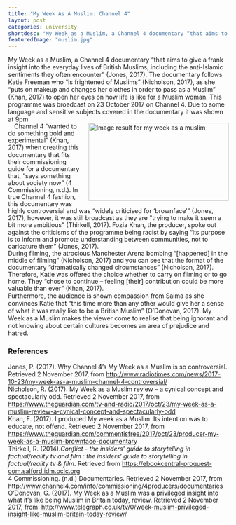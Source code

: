```yaml
---
title: "My Week As A Muslim: Channel 4"
layout: post
categories: university
shortdesc: "My Week as a Muslim, a Channel 4 documentary “that aims to give a frank insight into the everyday lives of British Muslims, including the anti-Islamic sentiments they often encounter” (Jones, 2017)."
featuredImage: "muslim.jpg"
---
```


<div class="MsoNormal">
<span style="font-family: inherit;">My Week as a Muslim, a Channel 4 documentary “that aims to give a frank insight into the everyday lives of British Muslims, including the anti-Islamic sentiments they often encounter” (Jones, 2017). The documentary follows Katie Freeman who “is frightened of Muslims” (Nicholson, 2017), as she “puts on makeup and changes her clothes in order to pass as a Muslim” (Khan, 2017) to open her eyes on how life is like for a Muslim woman. This programme was broadcast on 23 October 2017 on Channel 4. Due to some language and sensitive subjects covered in the documentary it was shown at 9pm.&nbsp;<o:p></o:p></span>
<br>
<div style="text-align: right;">
<span style="font-family: inherit;">
</span></div>
<span style="clear: left; float: left; font-family: inherit; margin-bottom: 1em; margin-right: 1em;"></span></div>
<div class="MsoNormal">
<span style="font-family: inherit;">
</span></div>
<div class="MsoNormal">
<a href="http://ic.c4assets.com/brands/my-week-as-a-muslim/3b46ff31-26c6-4e0a-a63f-33e3ee78631b.jpg?interpolation=progressive-bicubic&amp;output-quality=90&amp;resize=700px:*" imageanchor="1" style="clear: right; float: right; margin-bottom: 1em; margin-left: 1em;"><img alt="Image result for my week as a muslim" border="0" src="http://ic.c4assets.com/brands/my-week-as-a-muslim/3b46ff31-26c6-4e0a-a63f-33e3ee78631b.jpg?interpolation=progressive-bicubic&amp;output-quality=90&amp;resize=700px:*" height="178" width="320" /></a><span style="line-height: 115%;"><span style="font-family: inherit;">Channel 4 “wanted to do something bold and experimental” (Khan, 2017) when creating this documentary that fits their commissioning guide for a documentary that, “says something about society now” (4 Commissioning, n.d.). In true Channel 4 fashion, this documentary was highly controversial and was “widely criticised for ‘brownface’” (Jones, 2017), however, it was still broadcast<b>&nbsp;</b>as they are "trying to make it seem a bit more ambitious"&nbsp;(Thirkell, 2017).<b> </b>Fozia Khan, the producer, spoke out against the criticisms of the programme being racist by saying “its purpose is to inform and promote understanding between communities, not to caricature them” (Jones, 2017).</span></span></div>
<div class="MsoNormal">
<span style="line-height: 115%;"><span style="font-family: inherit;">
</span></span></div>
<div class="MsoNormal">
<span style="line-height: 115%;"><span style="font-family: inherit;">During filming, the atrocious Manchester Arena bombing “[happened] in the middle of filming” (Nicholson, 2017) and you can see that the format of the documentary “dramatically changed circumstances” (Nicholson, 2017). Therefore, Katie was offered the choice whether to carry on filming or to go home. They “chose to continue – feeling [their] contribution could be more valuable than ever” (Khan, 2017).</span></span></div>
<div class="MsoNormal">
<span style="line-height: 115%;"><span style="font-family: inherit;">
</span></span></div>
<div class="MsoNormal">
<span style="font-family: inherit;"><span style="line-height: 115%;"></span></span></div>
<div class="MsoNormal">
<span style="font-family: inherit;">Furthermore, the audience is shown compassion from Saima as she convinces Katie that “this time more than any other would give her a sense of what it was really like to be a British Muslim” (O’Donovan, 2017). My Week as a Muslim makes the viewer come to realise that being ignorant and not knowing about certain cultures becomes an area of prejudice and hatred.</span><o:p></o:p></div>
<div class="MsoNormal">
<span style="font-family: inherit;">
</span></div>
<h3>
References</h3>
<div>
<div class="MsoNormal">
<span style="font-family: inherit;">Jones, P. (2017). Why Channel 4’s My Week as a Muslim is so controversial. Retrieved 2 November 2017, from <a href="http://www.radiotimes.com/news/2017-10-23/my-week-as-a-muslim-channel-4-controversial/">http://www.radiotimes.com/news/2017-10-23/my-week-as-a-muslim-channel-4-controversial/</a> <o:p></o:p></span></div>
<div class="MsoNormal">

</div>
<div class="MsoNormal">
<span style="font-family: inherit;">Nicholson, R. (2017). My Week as a Muslim review – a cynical concept and spectacularly odd. Retrieved 2 November 2017, from <a href="https://www.theguardian.com/tv-and-radio/2017/oct/23/my-week-as-a-muslim-review-a-cynical-concept-and-spectacularly-odd">https://www.theguardian.com/tv-and-radio/2017/oct/23/my-week-as-a-muslim-review-a-cynical-concept-and-spectacularly-odd</a> <o:p></o:p></span></div>
<div class="MsoNormal">

</div>
<div class="MsoNormal">
<span style="font-family: inherit;">Khan, F. (2017). I produced My week as a Muslim. Its intention was to educate, not offend. Retrieved 2 November 2017, from <a href="https://www.theguardian.com/commentisfree/2017/oct/23/producer-my-week-as-a-muslim-brownface-documentary">https://www.theguardian.com/commentisfree/2017/oct/23/producer-my-week-as-a-muslim-brownface-documentary</a> <o:p></o:p></span></div>
<div class="MsoNormal">

</div>
<div class="MsoNormal">
Thirkell, R. (2014).<i>Conflict - the insiders' guide to storytelling in factual/reality tv and&nbsp;film :&nbsp;the insiders' guide to storytelling in factual/reality tv &amp; film</i>. Retrieved from <a href="https://ebookcentral-proquest-com.salford.idm.oclc.org/">https://ebookcentral-proquest-com.salford.idm.oclc.org</a>&nbsp;<span style="background: white; mso-bidi-font-family: Calibri; mso-bidi-theme-font: minor-latin;"><o:p></o:p></span></div>
<div class="MsoNormal">

</div>
<div class="MsoNormal">
<span style="font-family: inherit;">4 Commissioning. (n.d.) Documentaries. Retrieved 2 November 2017, from <a href="http://www.channel4.com/info/commissioning/4producers/documentaries">http://www.channel4.com/info/commissioning/4producers/documentaries</a> <o:p></o:p></span></div>
<div class="MsoNormal">

</div>
<span style="line-height: 115%;"><span style="font-family: inherit;">O’Donovan, G. (2017). My Week as a Muslim was a privileged insight into what it’s like being Muslim in Britain today, review. Retrieved 2 November 2017, from &nbsp;<a href="http://www.telegraph.co.uk/tv/0/week-muslim-privileged-insight-like-muslim-britain-today-review/">http://www.telegraph.co.uk/tv/0/week-muslim-privileged-insight-like-muslim-britain-today-review/</a></span> </span></div>
